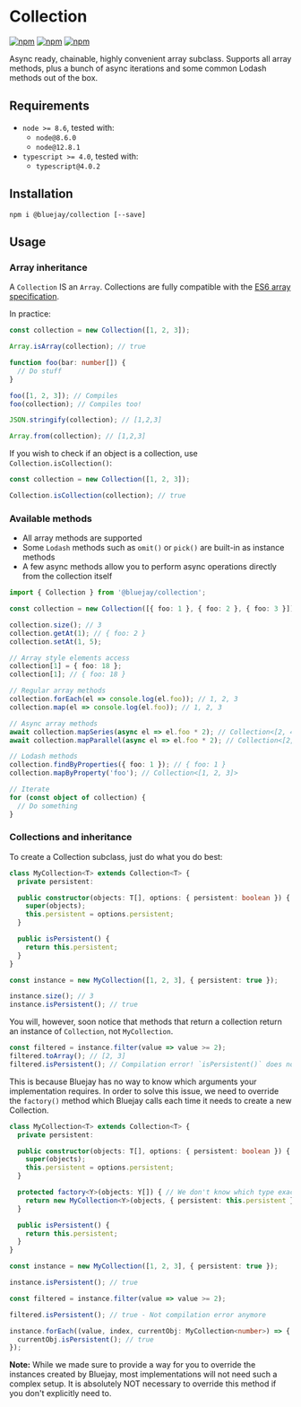 # Collection

[![npm](https://img.shields.io/npm/v/@bluejay/collection.svg?style=flat-square)](https://www.npmjs.com/package/@bluejay/collection)
 [![npm](https://img.shields.io/npm/dm/@bluejay/collection.svg?style=flat-square)](https://www.npmjs.com/package/@bluejay/collection)
[![npm](https://img.shields.io/npm/l/@bluejay/collection.svg?style=flat-square)](https://www.npmjs.com/package/@bluejay/collection)

Async ready, chainable, highly convenient array subclass. Supports all array methods, plus a bunch of async iterations and some common Lodash methods out of the box.

## Requirements

- `node >= 8.6`, tested with:
  - `node@8.6.0`
  - `node@12.8.1`
- `typescript >= 4.0`, tested with:
  - `typescript@4.0.2`

## Installation

`npm i @bluejay/collection [--save]`

## Usage

### Array inheritance

A `Collection` IS an `Array`. Collections are fully compatible with the [ES6 array specification](https://developer.mozilla.org/en-US/docs/Web/JavaScript/Reference/Global_Objects/Array).

In practice:

```typescript
const collection = new Collection([1, 2, 3]);

Array.isArray(collection); // true

function foo(bar: number[]) {
  // Do stuff
}

foo([1, 2, 3]); // Compiles
foo(collection); // Compiles too!

JSON.stringify(collection); // [1,2,3]

Array.from(collection); // [1,2,3]
```


If you wish to check if an object is a collection, use `Collection.isCollection()`:

```typescript
const collection = new Collection([1, 2, 3]);

Collection.isCollection(collection); // true
```

### Available methods

- All array methods are supported
- Some `Lodash` methods such as `omit()` or `pick()` are built-in as instance methods
- A few async methods allow you to perform async operations directly from the collection itself

```typescript
import { Collection } from '@bluejay/collection';

const collection = new Collection([{ foo: 1 }, { foo: 2 }, { foo: 3 }]); // Initialize with an array

collection.size(); // 3
collection.getAt(1); // { foo: 2 }
collection.setAt(1, 5);

// Array style elements access
collection[1] = { foo: 18 };
collection[1]; // { foo: 18 }

// Regular array methods
collection.forEach(el => console.log(el.foo)); // 1, 2, 3
collection.map(el => console.log(el.foo)); // 1, 2, 3

// Async array methods
await collection.mapSeries(async el => el.foo * 2); // Collection<[2, 4, 6]>
await collection.mapParallel(async el => el.foo * 2); // Collection<[2, 4, 6]>

// Lodash methods
collection.findByProperties({ foo: 1 }); // { foo: 1 }
collection.mapByProperty('foo'); // Collection<[1, 2, 3]>

// Iterate
for (const object of collection) {
  // Do something
}
```

### Collections and inheritance

To create a Collection subclass, just do what you do best:

```typescript
class MyCollection<T> extends Collection<T> {
  private persistent:

  public constructor(objects: T[], options: { persistent: boolean }) {
    super(objects);
    this.persistent = options.persistent;
  }

  public isPersistent() {
    return this.persistent;
  }
}

const instance = new MyCollection([1, 2, 3], { persistent: true });

instance.size(); // 3
instance.isPersistent(); // true
```

You will, however, soon notice that methods that return a collection return an instance of `Collection`, not `MyCollection`.

```typescript
const filtered = instance.filter(value => value >= 2);
filtered.toArray(); // [2, 3]
filtered.isPersistent(); // Compilation error! `isPersistent()` does not exist on type `Collection`
```

This is because Bluejay has no way to know which arguments your implementation requires. In order to solve this issue, we need to override the `factory()` method which Bluejay calls each time it needs to create a new Collection.

```typescript
class MyCollection<T> extends Collection<T> {
  private persistent:

  public constructor(objects: T[], options: { persistent: boolean }) {
    super(objects);
    this.persistent = options.persistent;
  }

  protected factory<Y>(objects: Y[]) { // We don't know which type exactly we're getting here since `map()` and other methods might create collections of a different type than T
    return new MyCollection<Y>(objects, { persistent: this.persistent });
  }

  public isPersistent() {
    return this.persistent;
  }
}

const instance = new MyCollection([1, 2, 3], { persistent: true });

instance.isPersistent(); // true

const filtered = instance.filter(value => value >= 2);

filtered.isPersistent(); // true - Not compilation error anymore

instance.forEach((value, index, currentObj: MyCollection<number>) => { // Note that we need to explicitly set the type here as TS doesn't manage to infer it from the implementation
  currentObj.isPersistent(); // true
});
```


**Note:** While we made sure to provide a way for you to override the instances created by Bluejay, most implementations will not need such a complex setup. It is absolutely NOT necessary to override this method if you don't explicitly need to.
